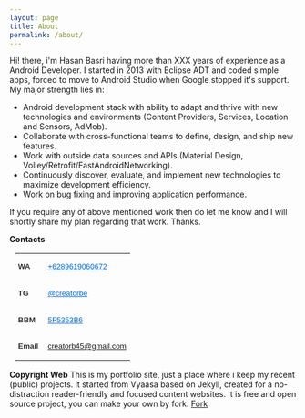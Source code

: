 ```yaml
---
layout: page
title: About
permalink: /about/
---
```


Hi! there, i'm Hasan Basri having more than XXX years of experience as a Android Developer. I started in 2013 with Eclipse ADT and coded simple apps, forced to move to Android Studio when Google stopped it's support. My major strength lies in:

- Android development stack with ability to adapt and thrive with new technologies and environments (Content Providers, Services, Location and Sensors, AdMob). 
- Collaborate with cross-functional teams to define, design, and ship new features.
- Work with outside data sources and APIs (Material Design, Volley/Retrofit/FastAndroidNetworking).
- Continuously discover, evaluate, and implement new technologies to maximize development efficiency.
- Work on bug fixing and improving application performance.

If you require any of above mentioned work then do let me know and I will shortly share my plan regarding that work. Thanks.

**Contacts**
<td style="border-left: 3px solid #414141; vertical-align: middle;">
<table cellspacing="0" cellpadding="0" border="0" style="padding-left: 10px;">
<tbody><tr>
<td style="padding-right: 10px; padding-left: 5px; font-family: Arial; font-size: 10pt; color: rgb(51, 51, 51);"><strong>WA</strong></td>
<td style="font-family: Arial; font-size: 10pt;">

<font style="font-family: Arial; font-size: 10pt;"><a href="tel:+6289619060672" style="color: #06c">+6289619060672</a></font>

</td>

</tr>

<tr>

<td style="padding-right: 10px; padding-left: 5px; font-family: Arial; font-size: 10pt; color: rgb(51, 51, 51);"><strong>TG</strong></td>

<td style="font-family: Arial; font-size: 10pt;">

<font style="font-family: Arial; font-size: 10pt;"><a href="https://telegram.me/creatorbe" style="color: #06c">@creatorbe</a></font>

</td>

</tr>

<tr>

<td style="padding-right: 10px; padding-left: 5px; font-family: Arial; font-size: 10pt; color: rgb(51, 51, 51);"><strong>BBM</strong></td>

<td style="font-family: Arial; font-size: 10pt;">

<font style="font-family: Arial; font-size: 10pt;"><a href="https://raw.githubusercontent.com/creatorbe/creatorbe.github.io/master/static/img/bbm-creatorbe.jpg" target="_blank" style="color: #06c">5F5353B6</a></font>

</td>

</tr>

<tr>

<td style="padding-right: 10px; padding-left: 5px; font-family: Arial; font-size: 10pt; color: rgb(51, 51, 51);"><strong> Email</strong></td>

<td style="font-family: Arial; font-size: 10pt;">

<font style="font-family: Arial; font-size: 10pt;"><a href="mailto:creatorb45@gmail.com" style="color: #06c">creatorb45@gmail.com</a></font>

</td>

</tr>

</tbody></table>

</td>
 
**Copyright Web**
This is my portfolio site, just a place where i keep my recent (public) projects.  it started from Vyaasa based on Jekyll, created for a no-distraction reader-friendly and focused content websites. It is free and open source project, you can make your own by fork.
<a class="github-button" href="https://github.com/creatorb/creatorb.github.io/fork" data-icon="octicon-repo-forked" aria-label="Fork creatorb/creatorb.github.io on GitHub">Fork</a>
<script async defer src="https://buttons.github.io/buttons.js"></script>
<!--stackedit_data:
eyJoaXN0b3J5IjpbNTMzNDk1NTY4LC0xNjUxOTkwNzM5LDEwND
MwNzE3NzcsLTExMjY3ODU3NjJdfQ==
-->